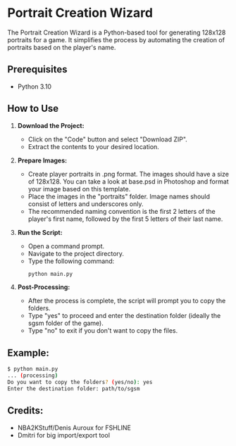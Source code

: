 # Portrait Creation Wizard

The Portrait Creation Wizard is a Python-based tool for generating 128x128 portraits for a game. It simplifies the process by automating the creation of portraits based on the player's name.

## Prerequisites

- Python 3.10

## How to Use

1. **Download the Project:**
   - Click on the "Code" button and select "Download ZIP".
   - Extract the contents to your desired location.

2. **Prepare Images:**
   - Create player portraits in .png format. The images should have a size of 128x128. You can take a look at base.psd in Photoshop and format your image based on this template.
   - Place the images in the "portraits" folder. Image names should consist of letters and underscores only.
   - The recommended naming convention is the first 2 letters of the player's first name, followed by the first 5 letters of their last name.

3. **Run the Script:**
   - Open a command prompt.
   - Navigate to the project directory.
   - Type the following command:
     ```bash
     python main.py
     ```

4. **Post-Processing:**
   - After the process is complete, the script will prompt you to copy the folders.
   - Type "yes" to proceed and enter the destination folder (ideally the sgsm folder of the game).
   - Type "no" to exit if you don't want to copy the files.

## Example:

```bash
$ python main.py
... (processing)
Do you want to copy the folders? (yes/no): yes
Enter the destination folder: path/to/sgsm
```

## Credits:

- NBA2KStuff/Denis Auroux for FSHLINE
- Dmitri for big import/export tool